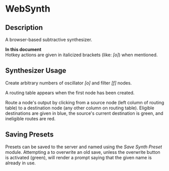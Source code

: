 # WebSynth

## Description

A browser-based subtractive synthesizer. 

**In this document**  
Hotkey actions are given in italicized brackets (like: _\[o\]_) when mentioned.

## Synthesizer Usage

Create arbitrary numbers of oscillator _\[o\]_ and filter _\[f\]_ nodes.

A routing table appears when the first node has been created.

Route a node's output by clicking from a source node (left column of routing table) to a destination node (any other column on routing table). Eligible destinations are given in blue, the source's current destination is green, and ineligible routes are red.


## Saving Presets

Presets can be saved to the server and named using the _Save Synth Preset_ module. Attempting a to overwrite an old save, unless the overwrite button is activated (green), will render a prompt saying that the given name is already in use.

